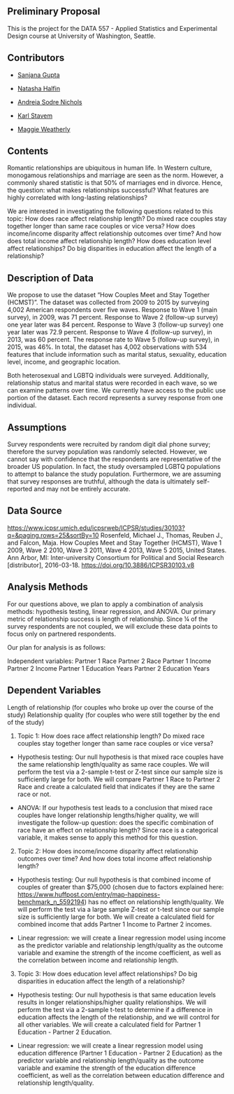## Preliminary Proposal

This is the project for the DATA 557 - Applied Statistics and Experimental Design course at University of Washington, Seattle.

## Contributors

* [Sanjana Gupta](https://github.com/sanjanagupta16)

* [Natasha Halfin](https://github.com/nhalfi)

* [Andreia Sodre Nichols](https://github.com/andreiabds)

* [Karl Stavem](https://github.com/stavem)

* [Maggie Weatherly](https://github.com/mweath)

## Contents

Romantic relationships are ubiquitous in human life. In Western culture, monogamous relationships and marriage are seen as the norm. However, a commonly shared statistic is that 50% of marriages end in divorce. Hence, the question: what makes relationships successful? What features are highly correlated with long-lasting relationships? 

We are interested in investigating the following questions related to this topic:
How does race affect relationship length? Do mixed race couples stay together longer than same race couples or vice versa?
How does income/income disparity affect relationship outcomes over time? And how does total income affect relationship length?
How does education level affect relationships? Do big disparities in education affect the length of a relationship? 

## Description of Data
We propose to use the dataset “How Couples Meet and Stay Together (HCMST)”. The dataset was collected from 2009 to 2015 by surveying 4,002 American respondents over five waves. Response to Wave 1 (main survey), in 2009,  was 71 percent. Response to Wave 2 (follow-up survey) one year later was 84 percent. Response to Wave 3 (follow-up survey) one year later was 72.9 percent. Response to Wave 4 (follow-up survey), in 2013, was 60 percent. The response rate to Wave 5 (follow-up survey), in 2015, was 46%. In total, the dataset has 4,002 observations with 534 features that include information such as marital status, sexuality, education level, income, and geographic location.

Both heterosexual and LGBTQ individuals were surveyed. Additionally, relationship status and marital status were recorded in each wave, so we can examine patterns over time. We currently have access to the public use portion of the dataset. Each record represents a survey response from one individual.

## Assumptions
Survey respondents were recruited by random digit dial phone survey; therefore the survey population was randomly selected. However, we cannot say with confidence that the respondents are representative of the broader US population. In fact, the study oversampled LGBTQ populations to attempt to balance the study population. Furthermore, we are assuming that survey responses are truthful, although the data is ultimately self-reported and may not be entirely accurate.

## Data Source
https://www.icpsr.umich.edu/icpsrweb/ICPSR/studies/30103?q=&paging.rows=25&sortBy=10
Rosenfeld, Michael J., Thomas, Reuben J., and Falcon, Maja. How Couples Meet and Stay Together (HCMST), Wave 1 2009, Wave 2 2010, Wave 3 2011, Wave 4 2013, Wave 5 2015, United States. Ann Arbor, MI: Inter-university Consortium for Political and Social Research [distributor], 2016-03-18. https://doi.org/10.3886/ICPSR30103.v8


## Analysis Methods
For our questions above, we plan to apply a combination of analysis methods: hypothesis testing, linear regression, and ANOVA. Our primary metric of relationship success is length of relationship. Since ¼ of the survey respondents are not coupled, we will exclude these data points to focus only on partnered respondents.

Our plan for analysis is as follows:

Independent variables:
Partner 1 Race
Partner 2 Race
Partner 1 Income
Partner 2 Income
Partner 1 Education Years
Partner 2 Education Years

## Dependent Variables
Length of relationship (for couples who broke up over the course of the study)
Relationship quality (for couples who were still together by the end of the study)

1. Topic 1: How does race affect relationship length? Do mixed race couples stay together longer than same race couples or vice versa?

* Hypothesis testing: Our null hypothesis is that mixed race couples have the same relationship length/quality as same race couples. We will perform the test via a 2-sample t-test or Z-test since our sample size is sufficiently large for both. We will compare Partner 1 Race to Partner 2 Race and create a calculated field that indicates if they are the same race or not.

* ANOVA:  If our hypothesis test leads to a conclusion that mixed race couples have longer relationship lengths/higher quality, we will investigate the follow-up question: does the specific combination of race have an effect on relationship length? Since race is a categorical variable, it makes sense to apply this method for this question. 

2. Topic 2: How does income/income disparity affect relationship outcomes over time? And how does total income affect relationship length?

* Hypothesis testing: Our null hypothesis is that combined income of couples of greater than $75,000 (chosen due to factors explained here: https://www.huffpost.com/entry/map-happiness-benchmark_n_5592194) has no effect on relationship length/quality. We will perform the test via a large sample Z-test or  t-test since our sample size is sufficiently large for both. We will create a calculated field for combined income that adds Partner 1 Income to Partner 2 incomes.

* Linear regression: we will create a linear regression model using income as the predictor variable and relationship length/quality as the outcome variable and examine the strength of the income coefficient, as well as the correlation between income and relationship length.

3. Topic 3: How does education level affect relationships? Do big disparities in education affect the length of a relationship? 

* Hypothesis testing: Our null hypothesis is that same education levels results in longer relationships/higher quality relationships. We will perform the test via a 2-sample t-test to determine if a difference in education affects the length of the relationship, and we will control for all other variables. We will create a calculated field for Partner 1 Education - Partner 2 Education.

* Linear regression: we will create a linear regression model using education difference (Partner 1 Education - Partner 2 Education) as the predictor variable and relationship length/quality as the outcome variable and examine the strength of the education difference coefficient, as well as the correlation between education difference and relationship length/quality.
